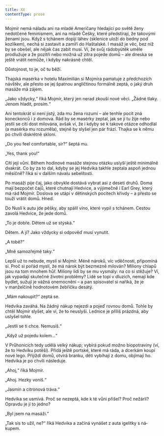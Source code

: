 ```yaml
---
title: XX
contentType: prose
---
```


<section>

Mojmír nemá náladu ani na mladé Američany hledající po světě ženy nedotčené feminismem, ani na mladé Češky, které předstírají, že takovými ženami jsou. Když s tchánem dopijí láhev (sklenice uloží do bedny pod kozlíkem), nechá si zastavit a zamíří do Haštalské. I masáž je věc, bez níž by se obešel, ale nějak čas zabít musí. Ví, že svůj rádobyútěk uměle prodlužuje a že pozítří nebo možná už zítra pojede domů – ale dneska se ještě vrátit nemůže, i kdyby nakrásně chtěl.

Důstojnost, to je, oč tu běží.

</section>

<section>

Thajská masérka v hotelu Maximilián si Mojmíra pamatuje z předchozích návštěv, ale přesto se jej špatnou angličtinou formálně zeptá, o jaký druh masáže má zájem.

„Jako vždycky,“ říká Mojmír, který jen nerad zkouší nové věci. „Žádné tlaky. Jenom hladit, prosím.“

Ani tentokrát si není jistý, zda mu žena rozumí – ale tenhle pocit zná koneckonců i z domova. Rád by se masérky zeptal, jak se jí tu žije nebo jestli se cítí dost milována, avšak ví, že i kdyby se k takové otázce odhodlal (a masérka mu rozuměla), stejně by slyšel jen pár frází. Thajka se k němu po chvíli diskrétně skloní.

„Do you feel comfortable, sir?“ šeptá mu.

„Yes, thank you!“

Cítí její vůni. Během hodinové masáže stejnou otázku uslyší ještě minimálně dvakrát. Co by za to dal, kdyby se jej Hedvika takhle zeptala aspoň jednou měsíčně? říká si v dalším návalu sebelítosti.

</section>

<section>

Po masáži pije čaj, jako obvykle dostává vybrat asi z deseti druhů. Doma mají bezpočet čajů, které chutnají Hedvice, a výjimečně i Earl Grey, který má rád Mojmír. Doslova se utápí v dětinských pocitech křivdy – a přesto se touží vrátit domů. Hned.

Do Nuslí k autu jde pěšky, aby spálil víno, které vypil s tchánem. Cestou zavolá Hedvice, že jede domů.

„To je dobře. Dětem už se stýská.“

Dětem. A jí? Jako vždycky si odpověď musí vynutit.

„A tobě?“

„Mně samozřejmě taky.“

Lepší už to nebude, myslí si Mojmír. Méně nároků, víc vděčnosti, připomíná si. Proč si pořád myslí, že má nárok být bezmezně milován? Miliony chlapů jsou na tom mnohem hůř. Miliony lidí by se mu vysmály: na co si stěžuje? Ví, jak vypadají skutečné životní problémy? Lidé se topí v dluzích, nemají kde bydlet, sužují je vážná onemocnění – a pan spisovatel si naříká, že je v manželčině hodnotovém žebříčku desátý.

„Mám nakoupit?“ zeptá se.

Hedvika zaváhá. Na žádný nákup nejezdi a pojeď rovnou domů. Tohle by chtěl Mojmír slyšet, ale ví, že to neuslyší. Lednice je příliš prázdná, aby uslyšel tohle.

„Jestli se ti chce. Nemusíš.“

„Když už pojedu kolem...“

</section>

<section>

V Průhonicích tedy udělá velký nákup; vybírá pokud možno biopotraviny (ví, že to Hedviku potěší). Přidá ještě portské, které má ráda, a dcerkám koupí nové lego. Přijíždí domů, otvírá branku, děti vybíhají z domu, objímají ho. Hedvika je po chvíli ná­sleduje.

„Ahoj,“ říká Mojmír.

„Ahoj. Hezky voníš.“

„Jasmín a citronová tráva.“

Hedvika se usmívá. Proč se nezeptá, kde k té vůni přišel? Proč nežárlí? Opravdu je jí to jedno?

„Byl jsem na masáži.“

„Tak sis to užil, ne?“ říká Hedvika a začíná vynášet z auta igelitky s ná­kupem.

</section>
